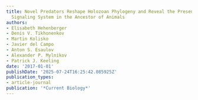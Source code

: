 ```yaml
---
title: Novel Predators Reshape Holozoan Phylogeny and Reveal the Presence of a Two-Component
  Signaling System in the Ancestor of Animals
authors:
- Elisabeth Hehenberger
- Denis V. Tikhonenkov
- Martin Kolisko
- Javier del Campo
- Anton S. Esaulov
- Alexander P. Mylnikov
- Patrick J. Keeling
date: '2017-01-01'
publishDate: '2025-07-24T16:25:42.085925Z'
publication_types:
- article-journal
publication: '*Current Biology*'
---
```

